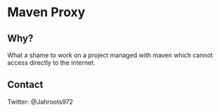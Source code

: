 Maven Proxy
===========

Why?
----

What a shame to work on a project managed with maven which cannot access directly to the internet.

Contact
-------
Twitter: @Jahroots972